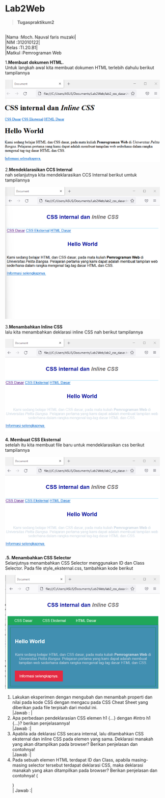 # Lab2Web
><b>Tugaspraktikum2</b>

<br>|Nama       :Moch. Nauval faris muzaki|
<br>|NIM        :312010122|
<br>|Kelas      :TI.20.B1|
<br>|Matkul     :Pemrograman Web
<br>
 
 1.<b>Membuat dokumen HTML.</b><br>
 Untuk langkah awal kita membuat dokumen HTML terlebih dahulu berikut tampilannya 
 <br>

 ![Membuat dokumen HTML](pictures/gambar1.png)
 <br>

 2.<b>Mendeklarasikan CCS Internal</b>
 <br>
 nah selanjutnya kita mendeklarasikan CCS Internal berikut umtuk tampilannya
 <br>

 ![Mendeklarasikan CSS internal](pictures/gambar2.png)
 <br>

 3.<b>Menambahkan Inline CSS</b>
 <br>
 lalu kita menambahkan deklarasi inline CSS nah berikut tampilannya

 ![ Menambahkan Inline CSS](pictures/gambar3.png)
<br>

<b>4. Membuat CSS Eksternal</b>
<br>
 setelah itu kita membuat file baru untuk mendeklarasikan css berikut tampilannya

 ![ Membuat CSS Eksternal](pictures/gambar4.png)

 <b>.5. Menambahkan CSS Selector</b>
<br>
Selanjutnya menambahkan CSS Selector menggunakan ID dan Class Selector. Pada file 
style_eksternal.css, tambahkan kode berikut

![ Menambahkan CSS Selector](pictures/gambar5.png)
<br>
1. Lakukan eksperimen dengan mengubah dan menambah properti dan nilai pada kode CSS 
dengan mengacu pada CSS Cheat Sheet yang diberikan pada file terpisah dari modul ini.
<br>|Jawab : |
2. Apa perbedaan pendeklarasian CSS elemen h1 {...} dengan #intro h1 {...}? berikan 
penjelasannya!
<br>|Jawab :|
3. Apabila ada deklarasi CSS secara internal, lalu ditambahkan CSS eksternal dan inline CSS pada 
elemen yang sama. Deklarasi manakah yang akan ditampilkan pada browser? Berikan 
penjelasan dan contohnya!
<br>|Jawab :|
4. Pada sebuah elemen HTML terdapat ID dan Class, apabila masing-masing selector tersebut 
terdapat deklarasi CSS, maka deklarasi manakah yang akan ditampilkan pada browser? 
Berikan penjelasan dan contohnya! ( <p id="paragraf-1" class="text-paragraf"> )
<br>| Jawab :|
